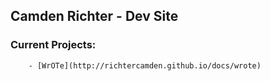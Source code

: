 ## Camden Richter - Dev Site

### Current Projects:
        - [WrOTe](http://richtercamden.github.io/docs/wrote)
